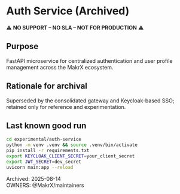 # Auth Service (Archived)

⚠️ **NO SUPPORT – NO SLA – NOT FOR PRODUCTION** ⚠️

## Purpose

FastAPI microservice for centralized authentication and user profile management across the MakrX ecosystem.

## Rationale for archival

Superseded by the consolidated gateway and Keycloak-based SSO; retained only for reference and experimentation.

## Last known good run

```bash
cd experimental/auth-service
python -m venv .venv && source .venv/bin/activate
pip install -r requirements.txt
export KEYCLOAK_CLIENT_SECRET=your_client_secret
export JWT_SECRET=dev_secret
uvicorn main:app --reload
```

Archived: 2025-08-14  
OWNERS: @MakrX/maintainers
